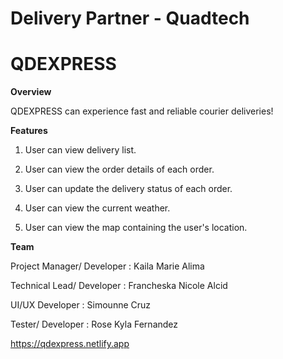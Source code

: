 # Delivery Partner - Quadtech

# QDEXPRESS

**Overview**

QDEXPRESS can experience fast and reliable courier deliveries!


**Features**

1. User can view delivery list.

2. User can view the order details of each order.

3. User can update  the delivery status of each order.

4. User can view the current weather.

5. User can view the map containing the user's location. 


**Team**

Project Manager/ Developer : Kaila Marie Alima

Technical Lead/ Developer : Francheska Nicole Alcid

UI/UX Developer : Simounne Cruz

Tester/ Developer : Rose Kyla Fernandez

https://qdexpress.netlify.app



